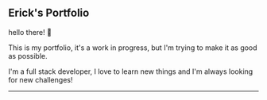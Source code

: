 ## Erick's Portfolio

hello there! 👋

This is my portfolio, it's a work in progress, but I'm trying to make it as good as possible.

I'm a full stack developer, I love to learn new things and I'm always looking for new challenges!

-----
